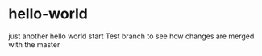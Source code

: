 # hello-world
just another hello world start 
Test branch to see how changes are merged with the master
